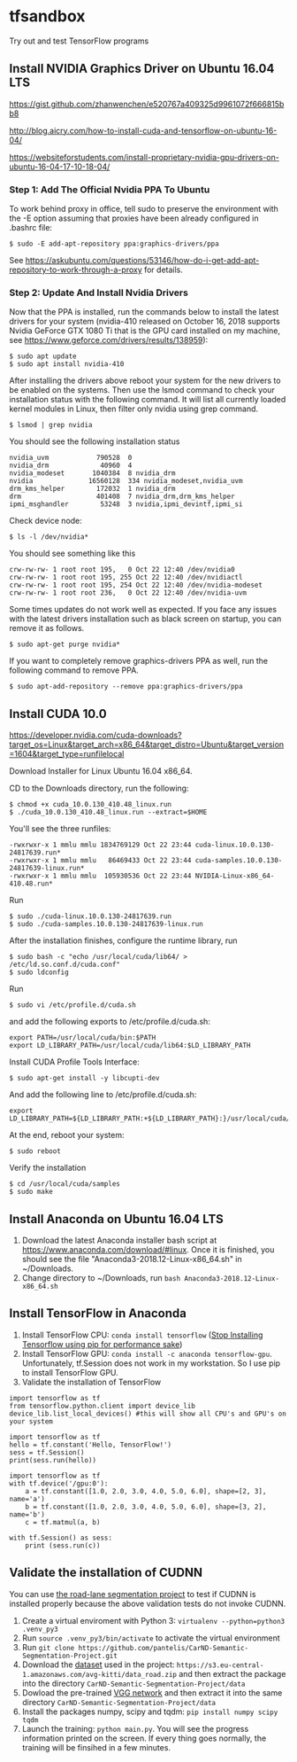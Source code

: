 # tfsandbox

Try out and test TensorFlow programs

## Install NVIDIA Graphics Driver on Ubuntu 16.04 LTS

https://gist.github.com/zhanwenchen/e520767a409325d9961072f666815bb8

http://blog.aicry.com/how-to-install-cuda-and-tensorflow-on-ubuntu-16-04/

https://websiteforstudents.com/install-proprietary-nvidia-gpu-drivers-on-ubuntu-16-04-17-10-18-04/

### Step 1: Add The Official Nvidia PPA To Ubuntu

To work behind proxy in office, tell sudo to preserve the environment with the -E option assuming that proxies have been already configured in .bashrc file:
```
$ sudo -E add-apt-repository ppa:graphics-drivers/ppa
```
See https://askubuntu.com/questions/53146/how-do-i-get-add-apt-repository-to-work-through-a-proxy for details.

### Step 2: Update And Install Nvidia Drivers

Now that the PPA is installed, run the commands below to install the latest drivers for your system (nvidia-410 released on October 16, 2018 supports Nvidia GeForce GTX 1080 Ti that is the GPU card installed on my machine, see https://www.geforce.com/drivers/results/138959):
```
$ sudo apt update
$ sudo apt install nvidia-410
```
After installing the drivers above reboot your system for the new drivers to be enabled on the systems. Then use the lsmod command to check your installation status with the following command. It will list all currently loaded kernel modules in Linux, then filter only nvidia using grep command.
```
$ lsmod | grep nvidia
```
You should see the following installation status
```
nvidia_uvm            790528  0
nvidia_drm             40960  4
nvidia_modeset       1040384  8 nvidia_drm
nvidia              16560128  334 nvidia_modeset,nvidia_uvm
drm_kms_helper        172032  1 nvidia_drm
drm                   401408  7 nvidia_drm,drm_kms_helper
ipmi_msghandler        53248  3 nvidia,ipmi_devintf,ipmi_si
```
Check device node:
```
$ ls -l /dev/nvidia*
```
You should see something like this
```
crw-rw-rw- 1 root root 195,   0 Oct 22 12:40 /dev/nvidia0
crw-rw-rw- 1 root root 195, 255 Oct 22 12:40 /dev/nvidiactl
crw-rw-rw- 1 root root 195, 254 Oct 22 12:40 /dev/nvidia-modeset
crw-rw-rw- 1 root root 236,   0 Oct 22 12:40 /dev/nvidia-uvm
```
Some times updates do not work well as expected. If you face any issues with the latest drivers installation such as black screen on startup, you can remove it as follows.
```
$ sudo apt-get purge nvidia*
```
If you want to completely remove graphics-drivers PPA as well, run the following command to remove PPA.
```
$ sudo apt-add-repository --remove ppa:graphics-drivers/ppa
```

## Install CUDA 10.0

https://developer.nvidia.com/cuda-downloads?target_os=Linux&target_arch=x86_64&target_distro=Ubuntu&target_version=1604&target_type=runfilelocal

Download Installer for Linux Ubuntu 16.04 x86_64.

CD to the Downloads directory, run the following:
```
$ chmod +x cuda_10.0.130_410.48_linux.run
$ ./cuda_10.0.130_410.48_linux.run --extract=$HOME
```
You'll see the three runfiles:
```
-rwxrwxr-x 1 mmlu mmlu 1834769129 Oct 22 23:44 cuda-linux.10.0.130-24817639.run*
-rwxrwxr-x 1 mmlu mmlu   86469433 Oct 22 23:44 cuda-samples.10.0.130-24817639-linux.run*
-rwxrwxr-x 1 mmlu mmlu  105930536 Oct 22 23:44 NVIDIA-Linux-x86_64-410.48.run*
```
Run
```
$ sudo ./cuda-linux.10.0.130-24817639.run
$ sudo ./cuda-samples.10.0.130-24817639-linux.run
```
After the installation finishes, configure the runtime library, run
```
$ sudo bash -c "echo /usr/local/cuda/lib64/ > /etc/ld.so.conf.d/cuda.conf"
$ sudo ldconfig
```

Run 

```
$ sudo vi /etc/profile.d/cuda.sh
```
and add the following exports to /etc/profile.d/cuda.sh:

```
export PATH=/usr/local/cuda/bin:$PATH 
export LD_LIBRARY_PATH=/usr/local/cuda/lib64:$LD_LIBRARY_PATH
```

Install CUDA Profile Tools Interface:

```
$ sudo apt-get install -y libcupti-dev
```

And add the following line to /etc/profile.d/cuda.sh:

```
export LD_LIBRARY_PATH=${LD_LIBRARY_PATH:+${LD_LIBRARY_PATH}:}/usr/local/cuda/extras/CUPTI/lib64
```

At the end, reboot your system:

```
$ sudo reboot
```

Verify the installation

```
$ cd /usr/local/cuda/samples
$ sudo make
```

## Install Anaconda on Ubuntu 16.04 LTS
1. Download the latest Anaconda installer bash script at https://www.anaconda.com/download/#linux. Once it is finished, you should see the file "Anaconda3-2018.12-Linux-x86_64.sh" in ~/Downloads.
2. Change directory to ~/Downloads, run ```bash Anaconda3-2018.12-Linux-x86_64.sh``` 

## Install TensorFlow in Anaconda

1. Install TensorFlow CPU: ```conda install tensorflow``` ([Stop Installing Tensorflow using pip for performance sake](https://towardsdatascience.com/stop-installing-tensorflow-using-pip-for-performance-sake-5854f9d9eb0c))
2. Install TensorFlow GPU: ```conda install -c anaconda tensorflow-gpu```. Unfortunately, tf.Session does not work in my workstation. So I use pip to install TensorFlow GPU.
3. Validate the installation of TensorFlow
```
import tensorflow as tf   
from tensorflow.python.client import device_lib
device_lib.list_local_devices() #this will show all CPU's and GPU's on your system
```
```
import tensorflow as tf
hello = tf.constant('Hello, TensorFlow!')
sess = tf.Session()
print(sess.run(hello))
```
```
import tensorflow as tf
with tf.device('/gpu:0'):
    a = tf.constant([1.0, 2.0, 3.0, 4.0, 5.0, 6.0], shape=[2, 3], name='a')
    b = tf.constant([1.0, 2.0, 3.0, 4.0, 5.0, 6.0], shape=[3, 2], name='b')
    c = tf.matmul(a, b)

with tf.Session() as sess:
    print (sess.run(c))
```
## Validate the installation of CUDNN 
You can use [the road-lane segmentation project](https://github.com/pantelis/CarND-Semantic-Segmentation-Project.git) to test if CUDNN is installed properly because the above validation tests do not invoke CUDNN.
1. Create a virtual enviroment with Python 3: ```virtualenv --python=python3 .venv_py3```
2. Run ```source .venv_py3/bin/activate``` to activate the virtual environment
3. Run ```git clone https://github.com/pantelis/CarND-Semantic-Segmentation-Project.git```
4. Download the [dataset](http://www.cvlibs.net/download.php?file=data_road.zip) used in the project: ```https://s3.eu-central-1.amazonaws.com/avg-kitti/data_road.zip``` and then extract the package into the directory ```CarND-Semantic-Segmentation-Project/data```
5. Dowload the pre-trained [VGG network](https://s3-us-west-1.amazonaws.com/udacity-selfdrivingcar/vgg.zip) and then extract it into the same directory ```CarND-Semantic-Segmentation-Project/data```
6. Install the packages numpy, scipy and tqdm: ```pip install numpy scipy tqdm```
7. Launch the training: ```python main.py```. You will see the progress information printed on the screen. If every thing goes normally, the training will be finsihed in a few minutes.

